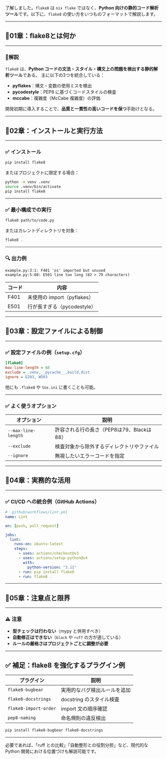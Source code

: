 了解しました。`flake8` は `nix flake` ではなく、**Python 向けの静的コード解析ツール**です。以下に、`flake8` の使い方をいつものフォーマットで解説します。

---

## 📍01章：flake8とは何か

---

### 📝解説

`flake8` は、**Python コードの文法・スタイル・構文上の問題を検出する静的解析ツール**である。
主に以下の3つを統合している：

* **pyflakes**：構文・変数の使用ミスを検出
* **pycodestyle**：PEP8 に基づくコードスタイルの検査
* **mccabe**：複雑度（McCabe 複雑度）の評価

開発初期に導入することで、**品質と一貫性の高いコードを保つ**手助けとなる。

---

## 📍02章：インストールと実行方法

---

### ✅ インストール

```bash
pip install flake8
```

またはプロジェクトに限定する場合：

```bash
python -m venv .venv
source .venv/bin/activate
pip install flake8
```

---

### ✅ 最小構成での実行

```bash
flake8 path/to/code.py
```

またはカレントディレクトリを対象：

```bash
flake8 .
```

---

### 🔍 出力例

```
example.py:3:1: F401 'os' imported but unused
example.py:5:80: E501 line too long (82 > 79 characters)
```

| コード  | 内容                    |
| ---- | --------------------- |
| F401 | 未使用の import（pyflakes） |
| E501 | 行が長すぎる（pycodestyle）   |

---

## 📍03章：設定ファイルによる制御

---

### ✅ 設定ファイルの例（`setup.cfg`）

```ini
[flake8]
max-line-length = 88
exclude = .venv,__pycache__,build,dist
ignore = E203, W503
```

他にも `.flake8` や `tox.ini` に書くことも可能。

---

### ✅ よく使うオプション

| オプション               | 説明                          |
| ------------------- | --------------------------- |
| `--max-line-length` | 許容される行の長さ（PEP8は79、Blackは88） |
| `--exclude`         | 検査対象から除外するディレクトリやファイル       |
| `--ignore`          | 無視したいエラーコードを指定              |

---

## 📍04章：実務的な活用

---

### ✅ CI/CD への統合例（GitHub Actions）

```yaml
# .github/workflows/lint.yml
name: Lint

on: [push, pull_request]

jobs:
  lint:
    runs-on: ubuntu-latest
    steps:
      - uses: actions/checkout@v3
      - uses: actions/setup-python@v4
        with:
          python-version: "3.11"
      - run: pip install flake8
      - run: flake8 .
```

---

## 📍05章：注意点と限界

---

### ⚠️ 注意

* **型チェックは行わない**（mypy と併用すべき）
* **自動修正はできない**（`black` や `ruff` の方が適している）
* **ルールの厳格さはプロジェクトごとに調整が必要**

---

## ✅ 補足：flake8 を強化するプラグイン例

| プラグイン                 | 説明                |
| --------------------- | ----------------- |
| `flake8-bugbear`      | 実用的なバグ検出ルールを追加    |
| `flake8-docstrings`   | docstring のスタイル検査 |
| `flake8-import-order` | import 文の順序確認     |
| `pep8-naming`         | 命名規則の違反検出         |

```bash
pip install flake8-bugbear flake8-docstrings
```

---

必要であれば、「ruff との比較」「自動整形との役割分担」など、現代的な Python 開発における位置づけも解説可能です。

